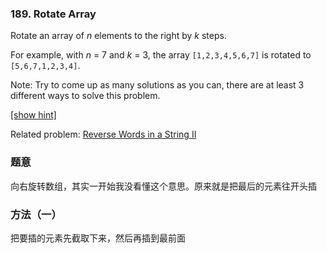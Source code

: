 ### 189\. Rotate Array

  Rotate an array of *n* elements to the right by *k* steps.

  For example, with *n* = 7 and *k* = 3, the array `[1,2,3,4,5,6,7]` is rotated to `[5,6,7,1,2,3,4]`.

  Note:
Try to come up as many solutions as you can, there are at least 3 different ways to solve this problem.

  [[show hint]](https://leetcode.com/problems/rotate-array/#)

  Related problem: [Reverse Words in a String II](https://leetcode.com/problems/reverse-words-in-a-string-ii/)
  
### 题意
向右旋转数组，其实一开始我没看懂这个意思。原来就是把最后的元素往开头插

### 方法（一）
把要插的元素先截取下来，然后再插到最前面